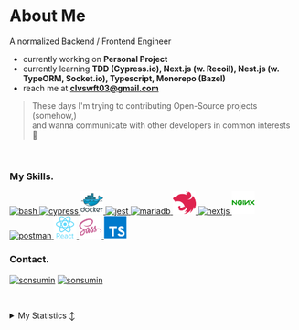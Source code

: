 # About Me

A normalized Backend / Frontend Engineer

- currently working on **Personal Project**
- currently learning **TDD (Cypress.io), Next.js (w. Recoil), Nest.js (w. TypeORM, Socket.io), Typescript, Monorepo (Bazel)**
- reach me at **clvswft03@gmail.com**

> These days I'm trying to contributing Open-Source projects (somehow,)\
> and wanna communicate with other developers in common interests 💬

&nbsp;

<h3 align="left">My Skills.</h3>
<p align="left"> <a href="https://www.gnu.org/software/bash/" target="_blank" rel="noreferrer"> <img src="https://www.vectorlogo.zone/logos/gnu_bash/gnu_bash-icon.svg" alt="bash" width="40" height="40"/> </a> <a href="https://www.cypress.io" target="_blank" rel="noreferrer"> <img src="https://raw.githubusercontent.com/simple-icons/simple-icons/6e46ec1fc23b60c8fd0d2f2ff46db82e16dbd75f/icons/cypress.svg" alt="cypress" width="40" height="40"/> </a> <a href="https://www.docker.com/" target="_blank" rel="noreferrer"> <img src="https://raw.githubusercontent.com/devicons/devicon/master/icons/docker/docker-original-wordmark.svg" alt="docker" width="40" height="40"/> </a> <a href="https://jestjs.io" target="_blank" rel="noreferrer"> <img src="https://www.vectorlogo.zone/logos/jestjsio/jestjsio-icon.svg" alt="jest" width="40" height="40"/> </a> <a href="https://mariadb.org/" target="_blank" rel="noreferrer"> <img src="https://www.vectorlogo.zone/logos/mariadb/mariadb-icon.svg" alt="mariadb" width="40" height="40"/> </a> <a href="https://nestjs.com/" target="_blank" rel="noreferrer"> <img src="https://raw.githubusercontent.com/devicons/devicon/master/icons/nestjs/nestjs-plain.svg" alt="nestjs" width="40" height="40"/> </a> <a href="https://nextjs.org/" target="_blank" rel="noreferrer"> <img src="https://cdn.worldvectorlogo.com/logos/nextjs-2.svg" alt="nextjs" width="40" height="40"/> </a> <a href="https://www.nginx.com" target="_blank" rel="noreferrer"> <img src="https://raw.githubusercontent.com/devicons/devicon/master/icons/nginx/nginx-original.svg" alt="nginx" width="40" height="40"/> </a> <a href="https://postman.com" target="_blank" rel="noreferrer"> <img src="https://www.vectorlogo.zone/logos/getpostman/getpostman-icon.svg" alt="postman" width="40" height="40"/> </a> <a href="https://reactjs.org/" target="_blank" rel="noreferrer"> <img src="https://raw.githubusercontent.com/devicons/devicon/master/icons/react/react-original-wordmark.svg" alt="react" width="40" height="40"/> </a> <a href="https://sass-lang.com" target="_blank" rel="noreferrer"> <img src="https://raw.githubusercontent.com/devicons/devicon/master/icons/sass/sass-original.svg" alt="sass" width="40" height="40"/> </a> <a href="https://www.typescriptlang.org/" target="_blank" rel="noreferrer"> <img src="https://raw.githubusercontent.com/devicons/devicon/master/icons/typescript/typescript-original.svg" alt="typescript" width="40" height="40"/> </a> </p>

<h3 align="left">Contact.</h3>
<p align="left"> <a href="https://linkedin.com/in/sonsumin" target="blank"><img align="center" src="https://raw.githubusercontent.com/rahuldkjain/github-profile-readme-generator/master/src/images/icons/Social/github.svg" alt="sonsumin" height="30" width="40" /></a> <a href="https://linkedin.com/in/sonsumin" target="blank"><img align="center" src="https://raw.githubusercontent.com/rahuldkjain/github-profile-readme-generator/master/src/images/icons/Social/linked-in-alt.svg" alt="sonsumin" height="30" width="40" /></a>
</p>

&nbsp;

<details>
 <summary>My Statistics ↕️</summary>

<!--START_SECTION:waka-->
![Code Time](http://img.shields.io/badge/Code%20Time-419%20hrs%203%20mins-blue)

![Profile Views](http://img.shields.io/badge/Profile%20Views-233-blue)

**🐱 My GitHub Data** 

> 🏆 405 Contributions in the Year 2022
 > 
> 📦 12.5 MB Used in GitHub's Storage 
 > 
> 💼 Opted to Hire
 > 
> 📜 262 Public Repositories 
 > 
> 🔑 98 Private Repositories  
 > 
**I'm a Night 🦉** 

```text
🌞 Morning    17 commits     ███░░░░░░░░░░░░░░░░░░░░░░   13.28% 
🌆 Daytime    36 commits     ███████░░░░░░░░░░░░░░░░░░   28.12% 
🌃 Evening    37 commits     ███████░░░░░░░░░░░░░░░░░░   28.91% 
🌙 Night      38 commits     ███████░░░░░░░░░░░░░░░░░░   29.69%

```
📅 **I'm Most Productive on Wednesday** 

```text
Monday       14 commits     ██░░░░░░░░░░░░░░░░░░░░░░░   10.94% 
Tuesday      3 commits      ░░░░░░░░░░░░░░░░░░░░░░░░░   2.34% 
Wednesday    37 commits     ███████░░░░░░░░░░░░░░░░░░   28.91% 
Thursday     35 commits     ██████░░░░░░░░░░░░░░░░░░░   27.34% 
Friday       20 commits     ████░░░░░░░░░░░░░░░░░░░░░   15.62% 
Saturday     14 commits     ██░░░░░░░░░░░░░░░░░░░░░░░   10.94% 
Sunday       5 commits      █░░░░░░░░░░░░░░░░░░░░░░░░   3.91%

```


📊 **This Week I Spent My Time On** 

```text
⌚︎ Time Zone: Asia/Seoul

💬 Programming Languages: 
Other                    48 hrs 45 mins      ███████████████░░░░░░░░░░   62.64% 
TypeScript               14 hrs 48 mins      ████░░░░░░░░░░░░░░░░░░░░░   19.03% 
JSON                     5 hrs 53 mins       ██░░░░░░░░░░░░░░░░░░░░░░░   7.58% 
Bash                     1 hr 54 mins        ░░░░░░░░░░░░░░░░░░░░░░░░░   2.44% 
Python                   1 hr 50 mins        ░░░░░░░░░░░░░░░░░░░░░░░░░   2.37%

🔥 Editors: 
Browser                  45 hrs 37 mins      ██████████████░░░░░░░░░░░   58.63% 
VS Code                  29 hrs 2 mins       █████████░░░░░░░░░░░░░░░░   37.31% 
Neovim                   3 hrs 6 mins        █░░░░░░░░░░░░░░░░░░░░░░░░   4.0% 
IntelliJ                 3 mins              ░░░░░░░░░░░░░░░░░░░░░░░░░   0.07%

💻 Operating System: 
Linux                    76 hrs 27 mins      ████████████████████████░   98.24% 
Windows                  1 hr 22 mins        ░░░░░░░░░░░░░░░░░░░░░░░░░   1.76%

```

**I Mostly Code in JavaScript** 

```text
JavaScript               19 repos            ██████░░░░░░░░░░░░░░░░░░░   25.0% 
TypeScript               18 repos            ██████░░░░░░░░░░░░░░░░░░░   23.68% 
Shell                    9 repos             ███░░░░░░░░░░░░░░░░░░░░░░   11.84% 
CSS                      7 repos             ██░░░░░░░░░░░░░░░░░░░░░░░   9.21% 
Python                   6 repos             ██░░░░░░░░░░░░░░░░░░░░░░░   7.89%

```


**Timeline**

![Chart not found](https://raw.githubusercontent.com/todaypp/todaypp/master/charts/bar_graph.png) 


 Last Updated on 10/02/2022 14:15:46 UTC
<!--END_SECTION:waka-->
</details>
